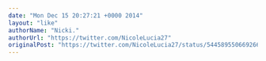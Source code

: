 ```yaml
---
date: "Mon Dec 15 20:27:21 +0000 2014"
layout: "like"
authorName: "Nicki."
authorUrl: "https://twitter.com/NicoleLucia27"
originalPost: "https://twitter.com/NicoleLucia27/status/544589550669266944"
---
```

